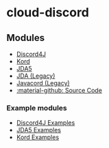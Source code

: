 # cloud-discord

## Modules

<div class="grid cards" markdown>

- [Discord4J](discord4j.md)
- [Kord](kord.md)
- [JDA5](jda5.md)
- [JDA (Legacy)](jda.md)
- [Javacord (Legacy)](javacord.md)
- [:material-github: Source Code](https://github.com/incendo/cloud-discord)

</div>

### Example modules

<div class="grid cards" markdown>

- [Discord4J Examples](https://github.com/Incendo/cloud-discord/tree/master/examples/example-discord4j)
- [JDA5 Examples](https://github.com/Incendo/cloud-discord/tree/master/examples/example-jda5)
- [Kord Examples](https://github.com/Incendo/cloud-discord/tree/master/examples/example-kord)

</div>
